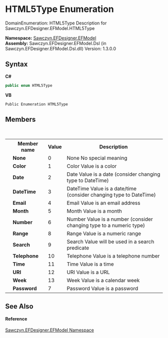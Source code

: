 # HTML5Type Enumeration
 

DomainEnumeration: HTML5Type Description for Sawczyn.EFDesigner.EFModel.HTML5Type

**Namespace:**&nbsp;<a href="N_Sawczyn_EFDesigner_EFModel">Sawczyn.EFDesigner.EFModel</a><br />**Assembly:**&nbsp;Sawczyn.EFDesigner.EFModel.Dsl (in Sawczyn.EFDesigner.EFModel.Dsl.dll) Version: 1.3.0.0

## Syntax

**C#**<br />
``` C#
public enum HTML5Type
```

**VB**<br />
``` VB
Public Enumeration HTML5Type
```


## Members
&nbsp;<table><tr><th></th><th>Member name</th><th>Value</th><th>Description</th></tr><tr><td /><td target="F:Sawczyn.EFDesigner.EFModel.HTML5Type.None">**None**</td><td>0</td><td>None No special meaning</td></tr><tr><td /><td target="F:Sawczyn.EFDesigner.EFModel.HTML5Type.Color">**Color**</td><td>1</td><td>Color Value is a color</td></tr><tr><td /><td target="F:Sawczyn.EFDesigner.EFModel.HTML5Type.Date">**Date**</td><td>2</td><td>Date Value is a date (consider changing type to DateTime)</td></tr><tr><td /><td target="F:Sawczyn.EFDesigner.EFModel.HTML5Type.DateTime">**DateTime**</td><td>3</td><td>DateTime Value is a date/time (consider changing type to DateTime)</td></tr><tr><td /><td target="F:Sawczyn.EFDesigner.EFModel.HTML5Type.Email">**Email**</td><td>4</td><td>Email Value is an email address</td></tr><tr><td /><td target="F:Sawczyn.EFDesigner.EFModel.HTML5Type.Month">**Month**</td><td>5</td><td>Month Value is a month</td></tr><tr><td /><td target="F:Sawczyn.EFDesigner.EFModel.HTML5Type.Number">**Number**</td><td>6</td><td>Number Value is a number (consider changing type to a numeric type)</td></tr><tr><td /><td target="F:Sawczyn.EFDesigner.EFModel.HTML5Type.Range">**Range**</td><td>8</td><td>Range Value is a numeric range</td></tr><tr><td /><td target="F:Sawczyn.EFDesigner.EFModel.HTML5Type.Search">**Search**</td><td>9</td><td>Search Value will be used in a search predicate</td></tr><tr><td /><td target="F:Sawczyn.EFDesigner.EFModel.HTML5Type.Telephone">**Telephone**</td><td>10</td><td>Telephone Value is a telephone number</td></tr><tr><td /><td target="F:Sawczyn.EFDesigner.EFModel.HTML5Type.Time">**Time**</td><td>11</td><td>Time Value is a time</td></tr><tr><td /><td target="F:Sawczyn.EFDesigner.EFModel.HTML5Type.URl">**URl**</td><td>12</td><td>URl Value is a URL</td></tr><tr><td /><td target="F:Sawczyn.EFDesigner.EFModel.HTML5Type.Week">**Week**</td><td>13</td><td>Week Value is a calendar week</td></tr><tr><td /><td target="F:Sawczyn.EFDesigner.EFModel.HTML5Type.Password">**Password**</td><td>7</td><td>Password Value is a password</td></tr></table>

## See Also


#### Reference
<a href="N_Sawczyn_EFDesigner_EFModel">Sawczyn.EFDesigner.EFModel Namespace</a><br />